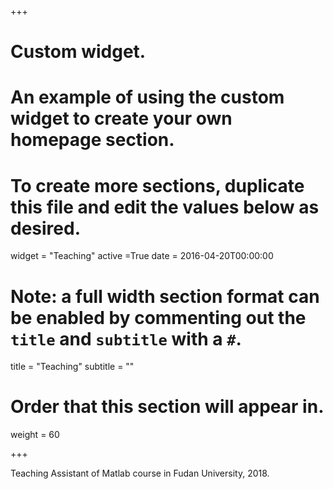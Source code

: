 +++
# Custom widget.
# An example of using the custom widget to create your own homepage section.
# To create more sections, duplicate this file and edit the values below as desired.
widget = "Teaching"
active =True
date = 2016-04-20T00:00:00

# Note: a full width section format can be enabled by commenting out the `title` and `subtitle` with a `#`.
title = "Teaching"
subtitle = ""

# Order that this section will appear in.
weight = 60

+++

Teaching Assistant of Matlab course in Fudan University, 2018.

